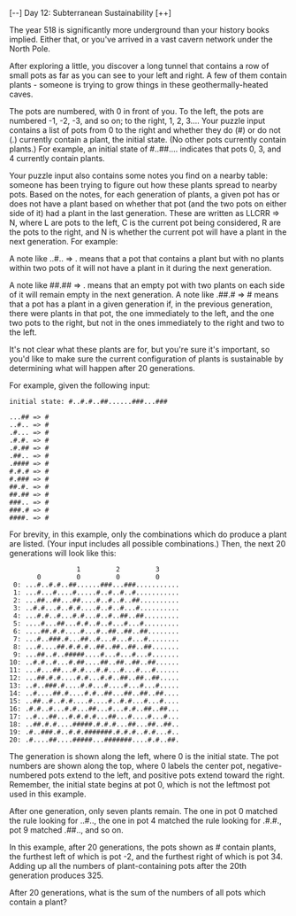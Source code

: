 [--] Day 12: Subterranean Sustainability [++]

The year 518 is significantly more underground than your history books implied. 
Either that, or you've arrived in a vast cavern network under the North Pole.

After exploring a little, you discover a long tunnel that contains a row of small 
pots as far as you can see to your left and right. A few of them contain plants - 
someone is trying to grow things in these geothermally-heated caves.

The pots are numbered, with 0 in front of you. To the left, the pots are numbered 
-1, -2, -3, and so on; to the right, 1, 2, 3.... Your puzzle input contains a list 
of pots from 0 to the right and whether they do (#) or do not (.) currently contain 
a plant, the initial state. (No other pots currently contain plants.) For example, 
an initial state of #..##.... indicates that pots 0, 3, and 4 currently contain plants.

Your puzzle input also contains some notes you find on a nearby table: someone has 
been trying to figure out how these plants spread to nearby pots. Based on the notes, 
for each generation of plants, a given pot has or does not have a plant based on 
whether that pot (and the two pots on either side of it) had a plant in the last 
generation. These are written as LLCRR => N, where L are pots to the left, C is the 
current pot being considered, R are the pots to the right, and N is whether the current 
pot will have a plant in the next generation. For example:

A note like ..#.. => . means that a pot that contains a plant but with no plants within 
two pots of it will not have a plant in it during the next generation.

A note like ##.## => . means that an empty pot with two plants on each side of it will 
remain empty in the next generation.
A note like .##.# => # means that a pot has a plant in a given generation if, in the 
previous generation, there were plants in that pot, the one immediately to the left, 
and the one two pots to the right, but not in the ones immediately to the right and 
two to the left.

It's not clear what these plants are for, but you're sure it's important, so you'd 
like to make sure the current configuration of plants is sustainable by determining 
what will happen after 20 generations.

For example, given the following input:

```
initial state: #..#.#..##......###...###

...## => #
..#.. => #
.#... => #
.#.#. => #
.#.## => #
.##.. => #
.#### => #
#.#.# => #
#.### => #
##.#. => #
##.## => #
###.. => #
###.# => #
####. => #
```

For brevity, in this example, only the combinations which do produce a plant are 
listed. (Your input includes all possible combinations.) Then, the next 20 
generations will look like this:

```
                 1         2         3     
       0         0         0         0     
 0: ...#..#.#..##......###...###...........
 1: ...#...#....#.....#..#..#..#...........
 2: ...##..##...##....#..#..#..##..........
 3: ..#.#...#..#.#....#..#..#...#..........
 4: ...#.#..#...#.#...#..#..##..##.........
 5: ....#...##...#.#..#..#...#...#.........
 6: ....##.#.#....#...#..##..##..##........
 7: ...#..###.#...##..#...#...#...#........
 8: ...#....##.#.#.#..##..##..##..##.......
 9: ...##..#..#####....#...#...#...#.......
10: ..#.#..#...#.##....##..##..##..##......
11: ...#...##...#.#...#.#...#...#...#......
12: ...##.#.#....#.#...#.#..##..##..##.....
13: ..#..###.#....#.#...#....#...#...#.....
14: ..#....##.#....#.#..##...##..##..##....
15: ..##..#..#.#....#....#..#.#...#...#....
16: .#.#..#...#.#...##...#...#.#..##..##...
17: ..#...##...#.#.#.#...##...#....#...#...
18: ..##.#.#....#####.#.#.#...##...##..##..
19: .#..###.#..#.#.#######.#.#.#..#.#...#..
20: .#....##....#####...#######....#.#..##.
```

The generation is shown along the left, where 0 is the initial state. The 
pot numbers are shown along the top, where 0 labels the center pot, 
negative-numbered pots extend to the left, and positive pots extend toward 
the right. Remember, the initial state begins at pot 0, which is not the 
leftmost pot used in this example.

After one generation, only seven plants remain. The one in pot 0 matched 
the rule looking for ..#.., the one in pot 4 matched the rule looking for 
.#.#., pot 9 matched .##.., and so on.

In this example, after 20 generations, the pots shown as # contain plants, 
the furthest left of which is pot -2, and the furthest right of which is 
pot 34. Adding up all the numbers of plant-containing pots after the 20th
generation produces 325.

After 20 generations, what is the sum of the numbers of all pots which 
contain a plant?
